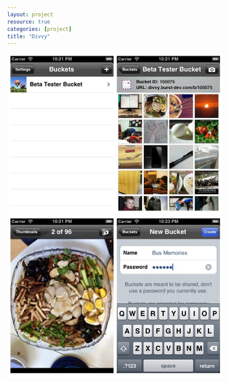 ```yaml
---
layout: project
resource: true
categories: [project]
title: "Divvy"
---
```


![screenshot](01.jpg)
![screenshot](02.jpg)

